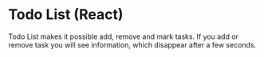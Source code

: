 # Todo List (React)

Todo List makes it possible add, remove and mark tasks. If you add or remove task you will see information, which disappear after a few seconds.

